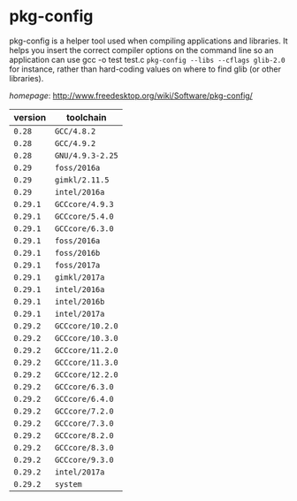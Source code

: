 # pkg-config

pkg-config is a helper tool used when compiling applications and libraries. It helps you insert the  correct compiler options on the command line so an application can use   gcc -o test test.c `pkg-config --libs --cflags glib-2.0`  for instance, rather than hard-coding values on where to find glib (or other libraries).

*homepage*: <http://www.freedesktop.org/wiki/Software/pkg-config/>

version | toolchain
--------|----------
``0.28`` | ``GCC/4.8.2``
``0.28`` | ``GCC/4.9.2``
``0.28`` | ``GNU/4.9.3-2.25``
``0.29`` | ``foss/2016a``
``0.29`` | ``gimkl/2.11.5``
``0.29`` | ``intel/2016a``
``0.29.1`` | ``GCCcore/4.9.3``
``0.29.1`` | ``GCCcore/5.4.0``
``0.29.1`` | ``GCCcore/6.3.0``
``0.29.1`` | ``foss/2016a``
``0.29.1`` | ``foss/2016b``
``0.29.1`` | ``foss/2017a``
``0.29.1`` | ``gimkl/2017a``
``0.29.1`` | ``intel/2016a``
``0.29.1`` | ``intel/2016b``
``0.29.1`` | ``intel/2017a``
``0.29.2`` | ``GCCcore/10.2.0``
``0.29.2`` | ``GCCcore/10.3.0``
``0.29.2`` | ``GCCcore/11.2.0``
``0.29.2`` | ``GCCcore/11.3.0``
``0.29.2`` | ``GCCcore/12.2.0``
``0.29.2`` | ``GCCcore/6.3.0``
``0.29.2`` | ``GCCcore/6.4.0``
``0.29.2`` | ``GCCcore/7.2.0``
``0.29.2`` | ``GCCcore/7.3.0``
``0.29.2`` | ``GCCcore/8.2.0``
``0.29.2`` | ``GCCcore/8.3.0``
``0.29.2`` | ``GCCcore/9.3.0``
``0.29.2`` | ``intel/2017a``
``0.29.2`` | ``system``
